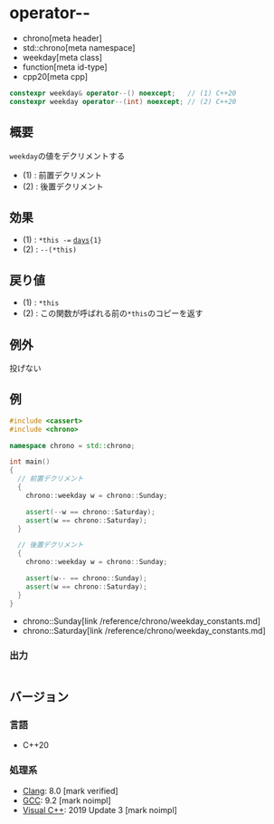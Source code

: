 # operator--
* chrono[meta header]
* std::chrono[meta namespace]
* weekday[meta class]
* function[meta id-type]
* cpp20[meta cpp]

```cpp
constexpr weekday& operator--() noexcept;   // (1) C++20
constexpr weekday operator--(int) noexcept; // (2) C++20
```

## 概要
`weekday`の値をデクリメントする

- (1) : 前置デクリメント
- (2) : 後置デクリメント


## 効果
- (1) : `*this -=` [`days`](/reference/chrono/duration_aliases.md)`{1}`
- (2) : `--(*this)`


## 戻り値
- (1) : `*this`
- (2) : この関数が呼ばれる前の`*this`のコピーを返す


## 例外
投げない


## 例
```cpp example
#include <cassert>
#include <chrono>

namespace chrono = std::chrono;

int main()
{
  // 前置デクリメント
  {
    chrono::weekday w = chrono::Sunday;

    assert(--w == chrono::Saturday);
    assert(w == chrono::Saturday);
  }

  // 後置デクリメント
  {
    chrono::weekday w = chrono::Sunday;

    assert(w-- == chrono::Sunday);
    assert(w == chrono::Saturday);
  }
}
```
* chrono::Sunday[link /reference/chrono/weekday_constants.md]
* chrono::Saturday[link /reference/chrono/weekday_constants.md]

### 出力
```
```

## バージョン
### 言語
- C++20

### 処理系
- [Clang](/implementation.md#clang): 8.0 [mark verified]
- [GCC](/implementation.md#gcc): 9.2 [mark noimpl]
- [Visual C++](/implementation.md#visual_cpp): 2019 Update 3 [mark noimpl]
